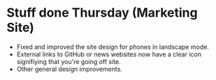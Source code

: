 # Stuff done Thursday (Marketing Site)
* Fixed and improved the site design for phones in landscape mode.
* External links to GitHub or news websites now have a clear icon signifiying that you're going off site.
* Other general design improvements.

